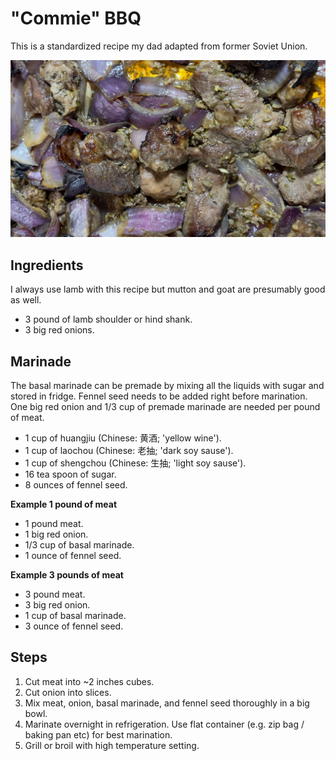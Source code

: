 # "Commie" BBQ

This is a standardized recipe my dad adapted from former Soviet Union.

![Looks like this](https://github.com/guoyoujia/commie_BBQ/blob/main/commie_BBQ.jpg?raw=true)

## Ingredients

I always use lamb with this recipe but mutton and goat are presumably good as well.

- 3 pound of lamb shoulder or hind shank.
- 3 big red onions.

## Marinade

The basal marinade can be premade by mixing all the liquids with sugar and stored in fridge. Fennel seed needs to be added right before marination. One big red onion and 1/3 cup of premade marinade are needed per pound of meat.

- 1 cup of huangjiu (Chinese: 黄酒; 'yellow wine').
- 1 cup of laochou (Chinese: 老抽; 'dark soy sause').
- 1 cup of shengchou (Chinese: 生抽; 'light soy sause').
- 16 tea spoon of sugar.
- 8 ounces of fennel seed.

**Example 1 pound of meat**

- 1 pound meat.
- 1 big red onion.
- 1/3 cup of basal marinade.
- 1 ounce of fennel seed.

**Example 3 pounds of meat**

- 3 pound meat.
- 3 big red onion.
- 1 cup of basal marinade.
- 3 ounce of fennel seed.

## Steps

1. Cut meat into ~2 inches cubes.
2. Cut onion into slices.
3. Mix meat, onion, basal marinade, and fennel seed thoroughly in a big bowl.
4. Marinate overnight in refrigeration. Use flat container (e.g. zip bag / baking pan etc) for best marination.
5. Grill or broil with high temperature setting.
